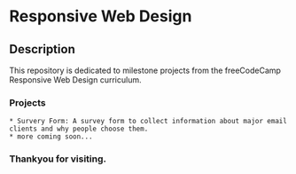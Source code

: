 # Responsive Web Design

## Description
This repository is dedicated to milestone projects from the freeCodeCamp Responsive Web Design curriculum.

### Projects
	* Survery Form: A survey form to collect information about major email clients and why people choose them.
	* more coming soon...


### Thankyou for visiting.
